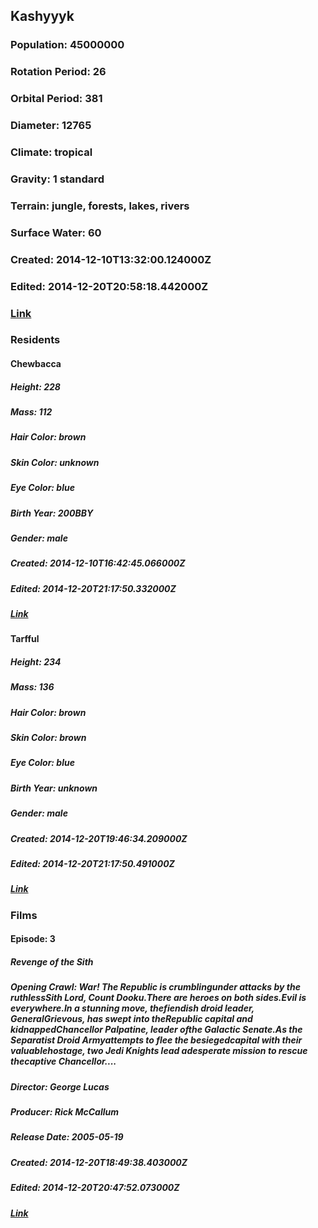 ## Kashyyyk
### Population: 45000000
### Rotation Period: 26
### Orbital Period: 381
### Diameter: 12765
### Climate: tropical
### Gravity: 1 standard
### Terrain: jungle, forests, lakes, rivers
### Surface Water: 60
### Created: 2014-12-10T13:32:00.124000Z
### Edited: 2014-12-20T20:58:18.442000Z
### [Link](https://swapi.dev/api/planets/14/)
### Residents
#### Chewbacca
##### Height: 228
##### Mass: 112
##### Hair Color: brown
##### Skin Color: unknown
##### Eye Color: blue
##### Birth Year: 200BBY
##### Gender: male
##### Created: 2014-12-10T16:42:45.066000Z
##### Edited: 2014-12-20T21:17:50.332000Z
##### [Link](https://swapi.dev/api/people/13/)
#### Tarfful
##### Height: 234
##### Mass: 136
##### Hair Color: brown
##### Skin Color: brown
##### Eye Color: blue
##### Birth Year: unknown
##### Gender: male
##### Created: 2014-12-20T19:46:34.209000Z
##### Edited: 2014-12-20T21:17:50.491000Z
##### [Link](https://swapi.dev/api/people/80/)
### Films
#### Episode: 3
##### Revenge of the Sith
##### Opening Crawl: War! The Republic is crumblingunder attacks by the ruthlessSith Lord, Count Dooku.There are heroes on both sides.Evil is everywhere.In a stunning move, thefiendish droid leader, GeneralGrievous, has swept into theRepublic capital and kidnappedChancellor Palpatine, leader ofthe Galactic Senate.As the Separatist Droid Armyattempts to flee the besiegedcapital with their valuablehostage, two Jedi Knights lead adesperate mission to rescue thecaptive Chancellor....
##### Director: George Lucas
##### Producer: Rick McCallum
##### Release Date: 2005-05-19
##### Created: 2014-12-20T18:49:38.403000Z
##### Edited: 2014-12-20T20:47:52.073000Z
##### [Link](https://swapi.dev/api/films/6/)
